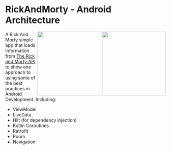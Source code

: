 # RickAndMorty - Android Architecture
<img align="right" src="https://user-images.githubusercontent.com/76838562/173253399-d4495fd6-a974-4ceb-9762-40deadc4a3a3.jpg" width="200">
<img align="right" src="https://user-images.githubusercontent.com/76838562/173253178-f027e2fb-feb0-4693-92dc-399ccd926950.jpg" width="200">

A Rick And Morty simple app that loads information from [The Rick and Morty API](https://rickandmortyapi.com/) to show one approach to using some of the best practices in Android Development. Including:  
 * ViewModel
 * LiveData
 * Hilt (for dependency injection)
 * Kotlin Coroutines
 * Retrofit
 * Room
 * Navigation
